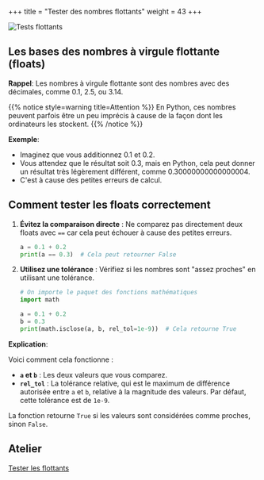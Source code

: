 +++
title = "Tester des nombres flottants"
weight = 43
+++

![Tests flottants](../flottants.jpeg?width=25vw)

## Les bases des nombres à virgule flottante (floats)

**Rappel**: Les nombres à virgule flottante sont des nombres avec des décimales, comme 0.1, 2.5, ou 3.14. 

{{% notice style=warning title=Attention %}}
En Python, ces nombres peuvent parfois être un peu imprécis à cause de la façon dont les ordinateurs les stockent.
{{% /notice %}}

**Exemple**:

- Imaginez que vous additionnez 0.1 et 0.2. 
- Vous attendez que le résultat soit 0.3, mais en Python, cela peut donner un résultat très légèrement différent, comme 0.30000000000000004. 
- C'est à cause des petites erreurs de calcul.

## Comment tester les floats correctement

1. **Évitez la comparaison directe** : Ne comparez pas directement deux floats avec `==` car cela peut échouer à cause des petites erreurs.
   ```python
   a = 0.1 + 0.2
   print(a == 0.3)  # Cela peut retourner False
   ```

2. **Utilisez une tolérance** : Vérifiez si les nombres sont "assez proches" en utilisant une tolérance.
   ```python
   # On importe le paquet des fonctions mathématiques
   import math

   a = 0.1 + 0.2
   b = 0.3
   print(math.isclose(a, b, rel_tol=1e-9))  # Cela retourne True
   ```

**Explication**:

Voici comment cela fonctionne :
- **`a` et `b`** : Les deux valeurs que vous comparez.
- **`rel_tol`** : La tolérance relative, qui est le maximum de différence autorisée entre `a` et `b`, relative à la magnitude des valeurs. Par défaut, cette tolérance est de `1e-9`.

La fonction retourne `True` si les valeurs sont considérées comme proches, sinon `False`.


## Atelier

[Tester les flottants](../atelier-tests-flottants.ipynb)